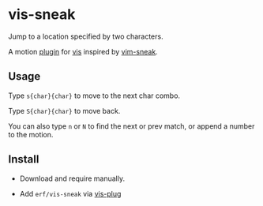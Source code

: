 # vis-sneak

Jump to a location specified by two characters.

A motion [plugin](https://github.com/martanne/vis/wiki/Plugins) for [vis](https://github.com/martanne/vis) inspired by [vim-sneak](https://github.com/justinmk/vim-sneak).

## Usage

Type `s{char}{char}` to move to the next char combo.

Type `S{char}{char}` to move back.

You can also type `n` or `N` to find the next or prev match, or append a number to the motion.


## Install

- Download and require manually.

- Add `erf/vis-sneak` via [vis-plug](https://github.com/erf/vis-plug)